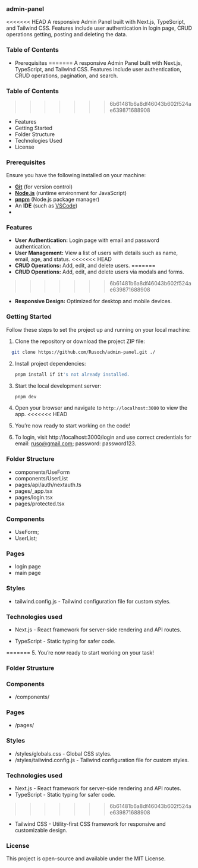 ### admin-panel
<<<<<<< HEAD
A responsive Admin Panel built with Next.js, TypeScript, and Tailwind CSS. Features include user authentication in login page, CRUD operations getting, posting and deleting the data. 

### Table of Contents
- Prerequisites
=======
A responsive Admin Panel built with Next.js, TypeScript, and Tailwind CSS. Features include user authentication, CRUD operations, pagination, and search. 

### Table of Contents
>>>>>>> 6b61481b6a8df46043b602f524ae639871688908
- Features
- Getting Started
- Folder Structure
- Technologies Used
- License
  
### Prerequisites

Ensure you have the following installed on your machine:

-   [**Git**](https://git-scm.com/) (for version control)
-   [**Node.js**](https://nodejs.org/en) (runtime environment for JavaScript)
-   [**pnpm**](https://pnpm.io/) (Node.js package manager)
-   An **IDE** (such as [VSCode](https://code.visualstudio.com/))
-   
### Features
- **User Authentication:** Login page with email and password authentication.
- **User Management:** View a list of users with details such as name, email, age, and status.
<<<<<<< HEAD
- **CRUD Operations:** Add, edit, and delete users.
=======
- **CRUD Operations:** Add, edit, and delete users via modals and forms.
>>>>>>> 6b61481b6a8df46043b602f524ae639871688908
- **Responsive Design:** Optimized for desktop and mobile devices.
    
### Getting Started

Follow these steps to set the project up and running on your local machine:

1. Clone the repository or download the project ZIP file:
  ```bash
    git clone https://github.com/Rusoch/admin-panel.git ./
  ```
2. Install project dependencies:

    ```bash
    pnpm install if it's not already installed.
    ```

3. Start the local development server:

    ```bash
    pnpm dev
    ```
4. Open your browser and navigate to `http://localhost:3000` to view the app.
<<<<<<< HEAD
5. You’re now ready to start working on the code!
6. To login, visit http://localhost:3000/login and use correct credentials for email: ruso@gmail.com; password: password123.

### Folder Structure
- components/UseForm
- components/UserList
- pages/api/auth/nextauth.ts
- pages/_app.tsx
- pages/login.tsx
- pages/protected.tsx

### Components
- UseForm;
- UserList;
### Pages
- login page
- main page
### Styles

- tailwind.config.js - Tailwind configuration file for custom styles.

### Technologies used

- Next.js - React framework for server-side rendering and API routes.

- TypeScript - Static typing for safer code.

=======
5. You’re now ready to start working on your task!

### Folder Strusture
### Components
- /components/
### Pages
- /pages/
### Styles
- /styles/globals.css - Global CSS styles.
- /styles/tailwind.config.js - Tailwind configuration file for custom styles.
### Technologies used
- Next.js - React framework for server-side rendering and API routes.
- TypeScript - Static typing for safer code.
>>>>>>> 6b61481b6a8df46043b602f524ae639871688908
- Tailwind CSS - Utility-first CSS framework for responsive and customizable design.

### License
This project is open-source and available under the MIT License.
